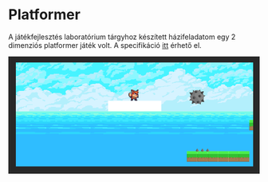 # Platformer

A játékfejlesztés laboratórium tárgyhoz készített házifeladatom egy 2 dimenziós platformer játék volt. A specifikáció [itt](https://github.com/rittakos/Platformer/wiki/Specifik%C3%A1ci%C3%B3) érhető el.

![img](img/preview.png)